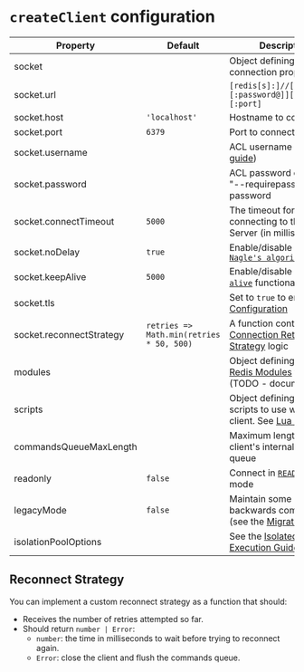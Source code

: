 # `createClient` configuration

| Property                 | Default                                  | Description                                                                                                                  |
|--------------------------|------------------------------------------|------------------------------------------------------------------------------------------------------------------------------|
| socket                   |                                          | Object defining socket connection properties                                                                                 |
| socket.url               |                                          | `[redis[s]:]//[[username][:password@]][host][:port]`                                                                         |
| socket.host              | `'localhost'`                            | Hostname to connect to                                                                                                       |
| socket.port              | `6379`                                   | Port to connect to                                                                                                           |
| socket.username          |                                          | ACL username ([see ACL guide](https://redis.io/topics/acl))                                                                  |
| socket.password          |                                          | ACL password or the old "--requirepass" password                                                                             |
| socket.connectTimeout    | `5000`                                   | The timeout for connecting to the Redis Server (in milliseconds)                                                             |
| socket.noDelay           | `true`                                   | Enable/disable the use of [`Nagle's algorithm`](https://nodejs.org/api/net.html#net_socket_setnodelay_nodelay)               |
| socket.keepAlive         | `5000`                                   | Enable/disable the [`keep-alive`](https://nodejs.org/api/net.html#net_socket_setkeepalive_enable_initialdelay) functionality |
| socket.tls               |                                          | Set to `true` to enable [TLS Configuration](https://nodejs.org/api/tls.html#tls_tls_connect_options_callback)                |
| socket.reconnectStrategy | `retries => Math.min(retries * 50, 500)` | A function containing the [Connection Retry Strategy](#retry-strategy) logic                                                 |
| modules                  |                                          | Object defining which [Redis Modules](https://redis.io/modules) to include (TODO - document)                                 |
| scripts                  |                                          | Object defining Lua scripts to use with this client.  See [Lua Scripts](../README.md#lua-scripts)                            |
| commandsQueueMaxLength   |                                          | Maximum length of the client's internal command queue                                                                        |
| readonly                 | `false`                                  | Connect in [`READONLY`](https://redis.io/commands/readonly) mode                                                             |
| legacyMode               | `false`                                  | Maintain some backwards compatibility (see the [Migration Guide](v3-to-v4.md))                                               |
| isolationPoolOptions     |                                          | See the [Isolated Execution Guide](./isolated-execution.md)                                                                  |

## Reconnect Strategy

You can implement a custom reconnect strategy as a function that should:

- Receives the number of retries attempted so far.
- Should return `number | Error`:
    - `number`: the time in milliseconds to wait before trying to reconnect again.
    - `Error`: close the client and flush the commands queue.